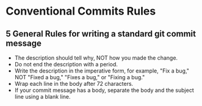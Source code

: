 # Conventional Commits Rules

## 5 General Rules for writing a standard git commit message

-  The description should tell why, NOT how you made the change.
-  Do not end the description with a period.
-  Write the description in the imperative form, for example, "Fix a bug," NOT "Fixed a bug," "Fixes a bug," or "Fixing a bug."
-  Wrap each line in the body after 72 characters.
-  If your commit message has a body, separate the body and the subject line using a blank line.
